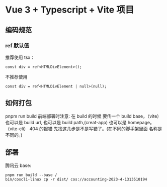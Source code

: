 # Vue 3 + Typescript + Vite 项目

## 编码规范

### ref 默认值

推荐使用 tsx：

```
const div = ref<HTMLDivElement>();
```

不推荐使用

```
const div = ref<HTMLDivElement | null>(null);
```

## 如何打包

pnpm run build
前端部署时注意:
在 build 的时候
要传一个 build base，（vite）
也可以是 build url,
也可以是 build path,(creat-app)
也可以是 homepage。（vite-cli）
404 的报错 先找这几步是不是写错了。(在不同的脚手架里面 名称是不同的。)

## 部署

腾讯云
base:

```
pnpm run build --base /
bin/coscli-linux cp -r dist/ cos://accounting-2023-4-1313510194
```
